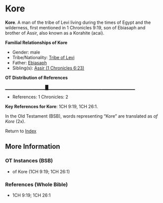 # Kore
**Kore**. 
A man of the tribe of Levi living during the times of Egypt and the wilderness, first mentioned in 1 Chronicles 9:19, son of Ebiasaph and brother of Assir, also known as a Korahite (acai). 




**Familial Relationships of Kore**


* Gender: male
* Tribe/Nationality: [Tribe of Levi](../../../groups/md/acai/Levi.md)
* Father: [Ebiasaph](Ebiasaph.md)
* Sibling(s): [Assir (1 Chronicles 6:23)](Assir.2.md)


**OT Distribution of References**

▁▁▁▁▁▁▁▁▁▁▁▁█▁▁▁▁▁▁▁▁▁▁▁▁▁▁▁▁▁▁▁▁▁▁▁▁▁▁
* References: 1 Chronicles: 2



**Key References for Kore**: 
1CH 9:19, 1CH 26:1. 


In the Old Testament (BSB), words representing “Kore” are translated as 
*of Kore* (2x). 




Return to [Index](00-Index.md)

## More Information

### OT Instances (BSB)

* of Kore (1CH 9:19; 1CH 26:1)



### References (Whole Bible)

* 1CH 9:19; 1CH 26:1



